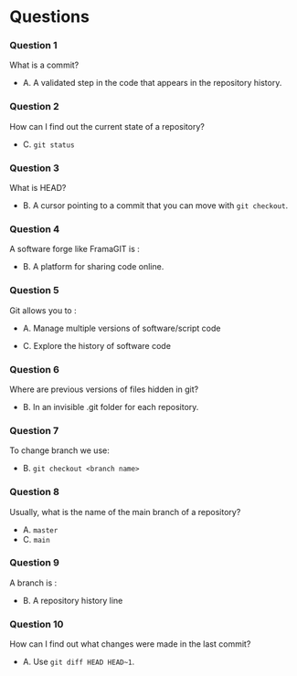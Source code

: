 # Questions

### Question 1

What is a commit?

- A. A validated step in the code that appears in the repository history.

### Question 2

How can I find out the current state of a repository?


- C. `git status`


### Question 3

What is HEAD?


- B. A cursor pointing to a commit that you can move with `git checkout`.


### Question 4

A software forge like FramaGIT is :


- B. A platform for sharing code online.


### Question 5

Git allows you to :

- A. Manage multiple versions of software/script code

- C. Explore the history of software code


### Question 6

Where are previous versions of files hidden in git?


- B. In an invisible .git folder for each repository.


### Question 7

To change branch we use:


- B. `git checkout <branch name>`


### Question 8

Usually, what is the name of the main branch of a repository?

- A. `master`
- C. `main`

### Question 9

A branch is :

- B. A repository history line


### Question 10

How can I find out what changes were made in the last commit?

- A. Use `git diff HEAD HEAD~1`.